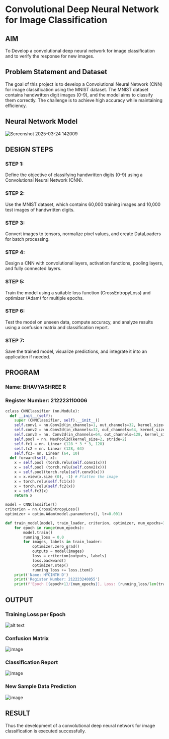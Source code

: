 # Convolutional Deep Neural Network for Image Classification

## AIM

To Develop a convolutional deep neural network for image classification and to verify the response for new images.

## Problem Statement and Dataset

The goal of this project is to develop a Convolutional Neural Network (CNN) for image classification using the MNIST dataset. The MNIST dataset contains handwritten digit images (0-9), and the model aims to classify them correctly. The challenge is to achieve high accuracy while maintaining efficiency.

## Neural Network Model

![Screenshot 2025-03-24 142009](https://github.com/user-attachments/assets/f020a62f-d478-45c6-8baa-456d3e350a51)

## DESIGN STEPS

### STEP 1:
Define the objective of classifying handwritten digits (0-9) using a Convolutional Neural Network (CNN).
### STEP 2:
Use the MNIST dataset, which contains 60,000 training images and 10,000 test images of handwritten digits.
### STEP 3:
Convert images to tensors, normalize pixel values, and create DataLoaders for batch processing.
### STEP 4:
Design a CNN with convolutional layers, activation functions, pooling layers, and fully connected layers.
### STEP 5:
Train the model using a suitable loss function (CrossEntropyLoss) and optimizer (Adam) for multiple epochs.
### STEP 6:
Test the model on unseen data, compute accuracy, and analyze results using a confusion matrix and classification report.
### STEP 7: 
Save the trained model, visualize predictions, and integrate it into an application if needed.

## PROGRAM

### Name: BHAVYASHREE R
### Register Number: 212223110006
```python
cclass CNNClassifier (nn.Module):
  def __init__(self):
    super (CNNClassifier, self).__init__()
    self.conv1 = nn.Conv2d(in_channels=1, out_channels=32, kernel_size=3, padding=1)
    self.conv2 = nn.Conv2d(in_channels=32, out_channels=64, kernel_size=3, padding=1)
    self.conv3 = nn. Conv2d(in_channels=64, out_channels=128, kernel_size=3, padding=1)
    self.pool = nn. MaxPool2d(kernel_size=2, stride=2)
    self.fc1 = nn. Linear (128 * 3 * 3, 128)
    self.fc2 = nn. Linear (128, 64)
    self.fc3= nn. Linear (64, 10)
  def forward(self, x):
    x = self.pool (torch.relu(self.conv1(x)))
    x = self.pool (torch.relu(self.conv2(x)))
    x = self.pool(torch.relu(self.conv3(x)))
    x = x.view(x.size (0), -1) # Flatten the image
    x = torch.relu(self.fc1(x))
    x = torch.relu(self.fc2(x))
    x = self.fc3(x)
    return x
```

```python
model = CNNClassifier()
criterion = nn.CrossEntropyLoss()
optimizer = optim.Adam(model.parameters(), lr=0.001)
```

```python
def train_model(model, train_loader, criterion, optimizer, num_epochs=3):
    for epoch in range(num_epochs):
        model.train()
        running_loss = 0.0
        for images, labels in train_loader:
            optimizer.zero_grad()
            outputs = model(images)
            loss = criterion(outputs, labels)
            loss.backward()
            optimizer.step()
            running_loss += loss.item()
    print('Name: HYCINTH D')
    print('Register Number: 212223240055')
    print(f'Epoch [{epoch+1}/{num_epochs}], Loss: {running_loss/len(train_loader):.4f}')

```

## OUTPUT
### Training Loss per Epoch

![alt text](<Screenshot 2025-03-19 100354.png>)

### Confusion Matrix

![image](https://github.com/user-attachments/assets/cf1deb87-7ed8-4104-a445-4eee4ac304bd)


### Classification Report

![image](https://github.com/user-attachments/assets/f8b7bd41-72a6-458b-a715-f3457e83fc0c)

### New Sample Data Prediction

![image](https://github.com/user-attachments/assets/4703fd59-c66c-469a-a365-3eae7fd3cbf8)

## RESULT
Thus the development of a convolutional deep neural network for image classification is executed successfully.
